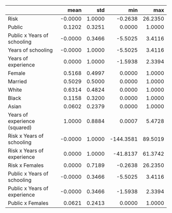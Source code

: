 |                               |    mean |    std |       min |     max |
|:------------------------------|--------:|-------:|----------:|--------:|
| Risk                          | -0.0000 | 1.0000 |   -0.2638 | 26.2350 |
| Public                        |  0.1202 | 0.3251 |    0.0000 |  1.0000 |
| Public x Years of schooling   | -0.0000 | 0.3466 |   -5.5025 |  3.4116 |
| Years of schooling            | -0.0000 | 1.0000 |   -5.5025 |  3.4116 |
| Years of experience           |  0.0000 | 1.0000 |   -1.5938 |  2.3394 |
| Female                        |  0.5168 | 0.4997 |    0.0000 |  1.0000 |
| Married                       |  0.5029 | 0.5000 |    0.0000 |  1.0000 |
| White                         |  0.6314 | 0.4824 |    0.0000 |  1.0000 |
| Black                         |  0.1158 | 0.3200 |    0.0000 |  1.0000 |
| Asian                         |  0.0602 | 0.2379 |    0.0000 |  1.0000 |
| Years of experience (squared) |  1.0000 | 0.8884 |    0.0007 |  5.4728 |
| Risk x Years of schooling     | -0.0000 | 1.0000 | -144.3581 | 89.5019 |
| Risk x Years of experience    |  0.0000 | 1.0000 |  -41.8137 | 61.3742 |
| Risk x Females                |  0.0000 | 0.7189 |   -0.2638 | 26.2350 |
| Public x Years of schooling   | -0.0000 | 0.3466 |   -5.5025 |  3.4116 |
| Public x Years of experience  | -0.0000 | 0.3466 |   -1.5938 |  2.3394 |
| Public x Females              |  0.0621 | 0.2413 |    0.0000 |  1.0000 |